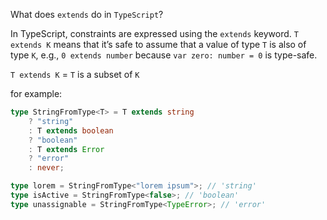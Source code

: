 What does `extends` do in `TypeScript`?

In TypeScript, constraints are expressed using the `extends` keyword. `T extends K` means that it’s safe to assume that a value of type `T` is also of type `K`, e.g., `0 extends number` because `var zero: number = 0` is type-safe.

`T extends K` = `T` is a subset of `K`

for example:

```ts
type StringFromType<T> = T extends string
    ? "string"
    : T extends boolean
    ? "boolean"
    : T extends Error
    ? "error"
    : never;

type lorem = StringFromType<"lorem ipsum">; // 'string'
type isActive = StringFromType<false>; // 'boolean'
type unassignable = StringFromType<TypeError>; // 'error'
```
